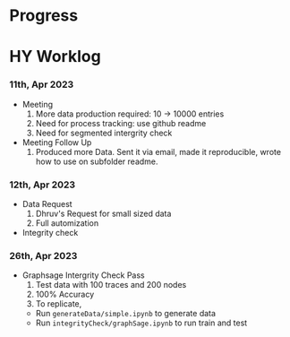 # Progress

# HY Worklog
### 11th, Apr 2023
- Meeting
  1. More data production required: 10 -> 10000 entries
  2. Need for process tracking: use github readme
  3. Need for segmented intergrity check
- Meeting Follow Up
  1. Produced more Data. Sent it via email, made it reproducible, wrote how to use on subfolder readme.
### 12th, Apr 2023
- Data Request
  1. Dhruv's Request for small sized data
  2. Full automization
- Integrity check
### 26th, Apr 2023
- Graphsage Intergrity Check Pass
  1. Test data with 100 traces and 200 nodes
  2. 100% Accuracy
  3. To replicate, 
    - Run ```generateData/simple.ipynb``` to generate data
    - Run ```integrityCheck/graphSage.ipynb``` to run train and test
